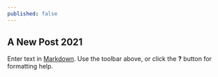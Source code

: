 ```yaml
---
published: false
---
```

## A New Post 2021

Enter text in [Markdown](http://daringfireball.net/projects/markdown/). Use the toolbar above, or click the **?** button for formatting help.
